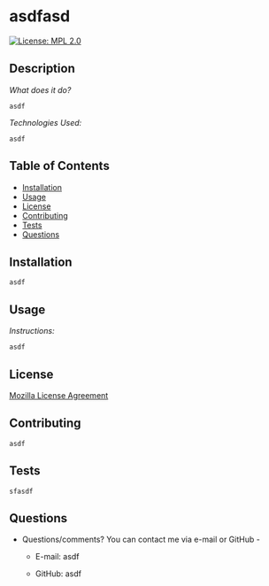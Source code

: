 # asdfasd
[![License: MPL 2.0](https://img.shields.io/badge/License-MPL%202.0-brightgreen.svg)](https://opensource.org/licenses/MPL-2.0)

## Description
        
*What does it do?*
        
    asdf
             
*Technologies Used:*
        
    asdf
        
        
## Table of Contents
        
* [Installation](#installation)
* [Usage](#usage)
* [License](#license)
* [Contributing](#contributing)
* [Tests](#tests)
* [Questions](#questions)
        
        
        
## Installation
        
    asdf
        
        
        
## Usage
        
*Instructions:*
        
    asdf
        
        
## License


[Mozilla License Agreement](https://www.mozilla.org/en-US/MPL/2.0/)
        
        
        
## Contributing
        
    asdf
            
        
        
        
## Tests
        
    sfasdf
        
        
## Questions
        
* Questions/comments?  You can contact me via e-mail or GitHub -
        
    * E-mail:  asdf
        
    * GitHub: asdf
  
  
